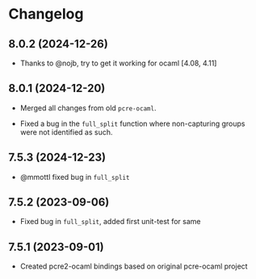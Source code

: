 # Changelog

## 8.0.2 (2024-12-26)

- Thanks to @nojb, try to get it working for ocaml [4.08, 4.11]

## 8.0.1 (2024-12-20)

- Merged all changes from old `pcre-ocaml`.

- Fixed a bug in the `full_split` function where non-capturing groups were
  not identified as such.

## 7.5.3 (2024-12-23)

* @mmottl fixed bug in `full_split`

## 7.5.2 (2023-09-06)

- Fixed bug in `full_split`, added first unit-test for same

## 7.5.1 (2023-09-01)

- Created pcre2-ocaml bindings based on original pcre-ocaml project
